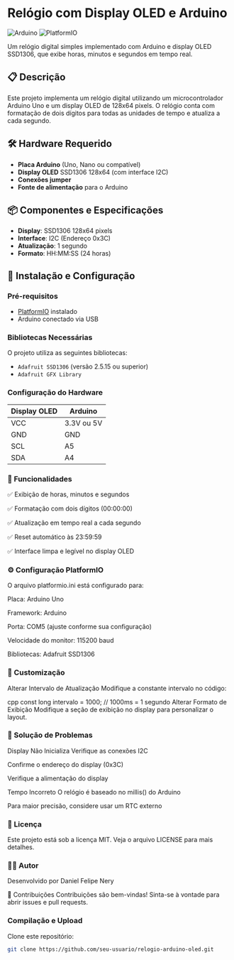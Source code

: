 # Relógio com Display OLED e Arduino

![Arduino](https://img.shields.io/badge/Platform-Arduino-00979D?style=for-the-badge&logo=arduino&logoColor=white)
![PlatformIO](https://img.shields.io/badge/PlatformIO-Platform-FF9B00?style=for-the-badge&logo=platformio&logoColor=white)

Um relógio digital simples implementado com Arduino e display OLED SSD1306, que exibe horas, minutos e segundos em tempo real.

## 📋 Descrição

Este projeto implementa um relógio digital utilizando um microcontrolador Arduino Uno e um display OLED de 128x64 pixels. O relógio conta com formatação de dois dígitos para todas as unidades de tempo e atualiza a cada segundo.

## 🛠 Hardware Requerido

- **Placa Arduino** (Uno, Nano ou compatível)
- **Display OLED** SSD1306 128x64 (com interface I2C)
- **Conexões jumper**
- **Fonte de alimentação** para o Arduino

## 📦 Componentes e Especificações

- **Display**: SSD1306 128x64 pixels
- **Interface**: I2C (Endereço 0x3C)
- **Atualização**: 1 segundo
- **Formato**: HH:MM:SS (24 horas)

## 🔧 Instalação e Configuração

### Pré-requisitos

- [PlatformIO](https://platformio.org/) instalado
- Arduino conectado via USB

### Bibliotecas Necessárias

O projeto utiliza as seguintes bibliotecas:
- `Adafruit SSD1306` (versão 2.5.15 ou superior)
- `Adafruit GFX Library`

### Configuração do Hardware

| Display OLED | Arduino |
|--------------|---------|
| VCC          | 3.3V ou 5V |
| GND          | GND     |
| SCL          | A5      |
| SDA          | A4      |


### 🎯 Funcionalidades
✅ Exibição de horas, minutos e segundos

✅ Formatação com dois dígitos (00:00:00)

✅ Atualização em tempo real a cada segundo

✅ Reset automático às 23:59:59

✅ Interface limpa e legível no display OLED


### ⚙️ Configuração PlatformIO
O arquivo platformio.ini está configurado para:

Placa: Arduino Uno

Framework: Arduino

Porta: COM5 (ajuste conforme sua configuração)

Velocidade do monitor: 115200 baud

Bibliotecas: Adafruit SSD1306

 ### 🔄 Customização
Alterar Intervalo de Atualização
Modifique a constante intervalo no código:

cpp
const long intervalo = 1000; // 1000ms = 1 segundo
Alterar Formato de Exibição
Modifique a seção de exibição no display para personalizar o layout.

 ### 🐛 Solução de Problemas
Display Não Inicializa
Verifique as conexões I2C

Confirme o endereço do display (0x3C)

Verifique a alimentação do display

Tempo Incorreto
O relógio é baseado no millis() do Arduino

Para maior precisão, considere usar um RTC externo

 ### 📄 Licença
Este projeto está sob a licença MIT. Veja o arquivo LICENSE para mais detalhes.

### 👨‍💻 Autor
Desenvolvido por Daniel Felipe Nery 

🤝 Contribuições
Contribuições são bem-vindas! Sinta-se à vontade para abrir issues e pull requests.

### Compilação e Upload

Clone este repositório:
```bash
git clone https://github.com/seu-usuario/relogio-arduino-oled.git
